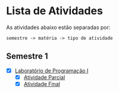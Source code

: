 # Lista de Atividades

As atividades abaixo estão separadas por:

```
semestre -> matéria -> tipo de atividade
```

## Semestre 1

- [x] [Laboratório de Programação I](./s1/lab_prog/)
	- [x] [Atividade Parcial](./s1/lab_prog/ativ_p)
	- [x] [Atividade Final](./s1/lab_prog/ativ_f)
